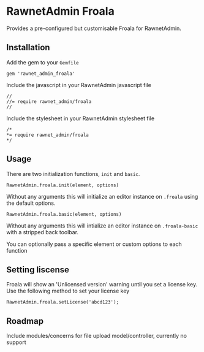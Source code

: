 RawnetAdmin Froala
===================

Provides a pre-configured but customisable Froala for RawnetAdmin.

Installation
-------------
Add the gem to your `Gemfile`

```
gem 'rawnet_admin_froala'
```

Include the javascript in your RawnetAdmin javascript file

```
//
//= require rawnet_admin/froala
//
```

Include the stylesheet in your RawnetAdmin stylesheet file

```
/*
*= require rawnet_admin/froala
*/
```

Usage
------
There are two initialization functions, `init` and `basic`.

```
RawnetAdmin.froala.init(element, options)
```

Without any arguments this will initialize an editor instance on `.froala` using the default options. 

```
RawnetAdmin.froala.basic(element, options)
```

Without any arguments this will intialize an editor instance on `.froala-basic` with a stripped back toolbar.

You can optionally pass a specific element or custom options to each function

Setting liscense
----------------
Froala will show an 'Unlicensed version' warning until you set a license key. Use the following method to set your license key

```
RawnetAdmin.froala.setLicense('abcd123');
```

Roadmap
--------
Include modules/concerns for file upload model/controller, currently no support
